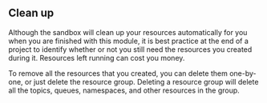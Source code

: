 ## Clean up

Although the sandbox will clean up your resources automatically for you when you are finished with this module, it is best practice at the end of a project to identify whether or not you still need the resources you created during it. Resources left running can cost you money. 

To remove all the resources that you created, you can delete them one-by-one, or just delete the resource group. Deleting a resource group will delete all the topics, queues, namespaces, and other resources in the group.
